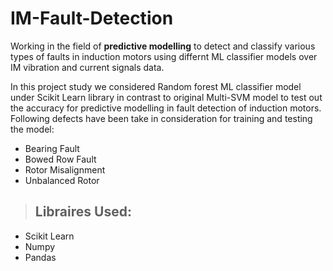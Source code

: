 # IM-Fault-Detection

Working in the field of **predictive modelling** to detect and classify various types of faults in induction motors using differnt ML classifier models over IM vibration and current signals data.

In this project study we considered Random forest ML classifier model under Scikit Learn library in contrast to original Multi-SVM model to test out the accuracy for predictive modelling in fault detection of induction motors. Following defects have been take in consideration for training and testing the model:

*	Bearing Fault
*	Bowed Row Fault
*	Rotor Misalignment
*	Unbalanced Rotor

>## Libraires Used: 
* Scikit Learn
* Numpy
* Pandas

